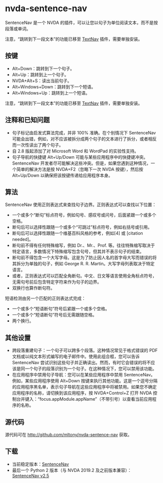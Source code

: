 # nvda-sentence-nav
SentenceNav 是一个 NVDA 的插件，可以让您以句子为单位阅读文本，而不是按段落或单词。

注意，“跳转到下一段文本”的功能已移至 [TextNav](http://github.com/mltony/nvda-text-nav/) 插件，需要单独安装。
## 按键
* Alt+Down：跳转到下一个句子。
* Alt+Up：跳转到上一个句子。
* NVDA+Alt+S：读出当前句子。
* Alt+Windows+Down：跳转到下一个短语。
* Alt+Windows+Up：跳转到上一个短语。

注意，“跳转到下一段文本”的功能已移至 [TextNav](http://github.com/mltony/nvda-text-nav/) 插件，需要单独安装。

## 注释和已知问题
* 句子标记由启发式算法完成，并非 100% 准确。在个别情况下 SentenceNav 可能会出错，例如，对不应该被拆分成两个句子的文本进行了拆分，或者相反而一次性读出了两个句子。
* 自 2.8 版起添加了对 Microsoft Word 和 WordPad 的实验性支持。
* 句子导航的快捷键 Alt+Up/Down 可能与某些应用程序中的快捷键冲突。 SentenceNav 开发者尽可能解决这些冲突。但是，如果您遇到这种情况，一个简单的解决方法是按 NVDA+F2（忽略下一次 NVDA 按键），然后按 Alt+Up/Down 以确保把该按键传递给应用程序本身。

## 算法
SentenceNav 使用正则表达式来查找句子边界。正则表达式可以查找以下位置：
* 一个或多个“断句”标点符号，例如句号、感叹号或问号，后面紧跟一个或多个空格。
* 断句后可以选择性跟随一个或多个“可跳过”标点符号，例如右括号或引用。
* 断句后可以选择性跟随一个维基百科风格的参考，例如[4] 或 [citation needed]。
* 断句前不得有任何特殊缩写，例如 Dr.、Mr.、Prof. 等。往往特殊缩写取决于特定语言，多数情况下特殊缩写包含句号，但其并不表示句子的结束。
* 断句前不得包含一个大写字母。这是为了防止因人名的首字母大写而错误的将其拆分为单独的句子，例如 George R. R. Martin。大写字母列表取决于特定语言。
* 或者，正则表达式可以匹配全角断句。中文、日文等语言使用全角标点符号，无需句号前后包含特定字符来作为句子的边界。
* 双换行也算作断句符。

短语检测由另一个匹配的正则表达式完成：
* 一个或多个“短语断句”符号后紧跟一个或多个空格。
* 一个或多个“短语断句”符号后无需跟随空格。
* 两个换行。

## 其他设置
* 跨段落重建句子：一个句子可以跨多个段落。这种情况常见于格式错误的 PDF 文档或以纯文本形式编写的电子邮件中。使用此组合框，您可以告诉 SentenceNav 尝试识别这些句子并正确读出。然而，有时它会错误的将不应该是同一个句子的段落识别为一个句子。在这种情况下，您可以禁用该功能。
* 在应用程序中禁用句子导航：您可以在某些应用程序中禁用 SentenceNav。例如，某些应用程序使用 Alt+Down 按键来执行其他功能。这是一个逗号分隔的应用程序黑名单，表示句子导航在这些应用程序中将被禁用。如果您不确定应用程序的名称，请切换到该应用程序，按 NVDA+Control+Z 打开 NVDA 控制台并键入：“focus.appModule.appName”（不带引号）以查看当前应用程序的名称。

## 源代码
源代码可在 <http://github.com/mltony/nvda-sentence-nav> 获取。

## 下载
* 当前稳定版本：[SentenceNav](https://github.com/mltony/nvda-sentence-nav/releases/latest/download/SentenceNav.nvda-addon)
* 最后一个 Python 2 版本（与 NVDA 2019.2 及之前版本兼容）：[SentenceNav v2.5](https://github.com/mltony/nvda-sentence-nav/releases/download/v2.5/SentenceNav-2.5.nvda-addon)
